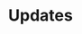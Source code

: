 ---
layout: allposts
title: Updates
nav-menu: true
description: 'What is new in RWDA?'
image: https://c2.staticflickr.com/2/1035/762896494\_e1b73b73fc\_z.jpg
---